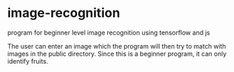 # image-recognition
program for beginner level image recognition using tensorflow and js

The user can enter an image which the program will then try to match with images in the public directory.
Since this is a beginner program, it can only identify fruits. 
